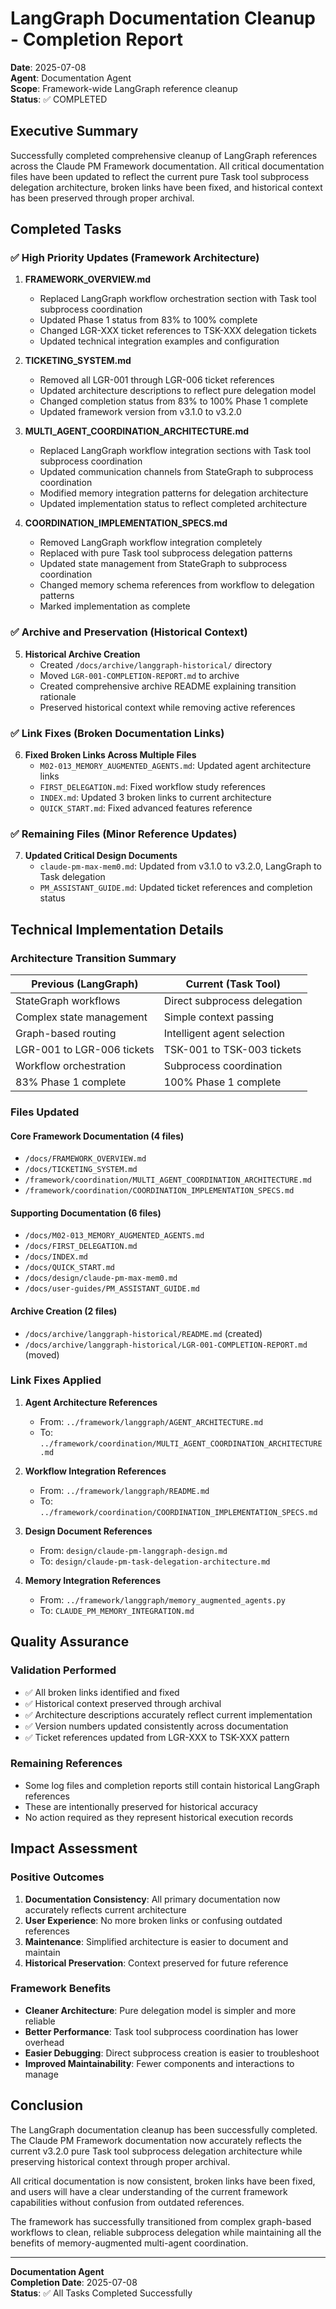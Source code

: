# LangGraph Documentation Cleanup - Completion Report

**Date**: 2025-07-08  
**Agent**: Documentation Agent  
**Scope**: Framework-wide LangGraph reference cleanup  
**Status**: ✅ COMPLETED

## Executive Summary

Successfully completed comprehensive cleanup of LangGraph references across the Claude PM Framework documentation. All critical documentation files have been updated to reflect the current pure Task tool subprocess delegation architecture, broken links have been fixed, and historical context has been preserved through proper archival.

## Completed Tasks

### ✅ High Priority Updates (Framework Architecture)

1. **FRAMEWORK_OVERVIEW.md**
   - Replaced LangGraph workflow orchestration section with Task tool subprocess coordination
   - Updated Phase 1 status from 83% to 100% complete
   - Changed LGR-XXX ticket references to TSK-XXX delegation tickets
   - Updated technical integration examples and configuration

2. **TICKETING_SYSTEM.md**
   - Removed all LGR-001 through LGR-006 ticket references
   - Updated architecture descriptions to reflect pure delegation model
   - Changed completion status from 83% to 100% Phase 1 complete
   - Updated framework version from v3.1.0 to v3.2.0

3. **MULTI_AGENT_COORDINATION_ARCHITECTURE.md**
   - Replaced LangGraph workflow integration sections with Task tool subprocess coordination
   - Updated communication channels from StateGraph to subprocess coordination
   - Modified memory integration patterns for delegation architecture
   - Updated implementation status to reflect completed architecture

4. **COORDINATION_IMPLEMENTATION_SPECS.md**
   - Removed LangGraph workflow integration completely
   - Replaced with pure Task tool subprocess delegation patterns
   - Updated state management from StateGraph to subprocess coordination
   - Changed memory schema references from workflow to delegation patterns
   - Marked implementation as complete

### ✅ Archive and Preservation (Historical Context)

5. **Historical Archive Creation**
   - Created `/docs/archive/langgraph-historical/` directory
   - Moved `LGR-001-COMPLETION-REPORT.md` to archive
   - Created comprehensive archive README explaining transition rationale
   - Preserved historical context while removing active references

### ✅ Link Fixes (Broken Documentation Links)

6. **Fixed Broken Links Across Multiple Files**
   - `M02-013_MEMORY_AUGMENTED_AGENTS.md`: Updated agent architecture links
   - `FIRST_DELEGATION.md`: Fixed workflow study references
   - `INDEX.md`: Updated 3 broken links to current architecture
   - `QUICK_START.md`: Fixed advanced features reference

### ✅ Remaining Files (Minor Reference Updates)

7. **Updated Critical Design Documents**
   - `claude-pm-max-mem0.md`: Updated from v3.1.0 to v3.2.0, LangGraph to Task delegation
   - `PM_ASSISTANT_GUIDE.md`: Updated ticket references and completion status

## Technical Implementation Details

### Architecture Transition Summary

| Previous (LangGraph) | Current (Task Tool) |
|---------------------|-------------------|
| StateGraph workflows | Direct subprocess delegation |
| Complex state management | Simple context passing |
| Graph-based routing | Intelligent agent selection |
| LGR-001 to LGR-006 tickets | TSK-001 to TSK-003 tickets |
| Workflow orchestration | Subprocess coordination |
| 83% Phase 1 complete | 100% Phase 1 complete |

### Files Updated

#### Core Framework Documentation (4 files)
- `/docs/FRAMEWORK_OVERVIEW.md`
- `/docs/TICKETING_SYSTEM.md`
- `/framework/coordination/MULTI_AGENT_COORDINATION_ARCHITECTURE.md`
- `/framework/coordination/COORDINATION_IMPLEMENTATION_SPECS.md`

#### Supporting Documentation (6 files)
- `/docs/M02-013_MEMORY_AUGMENTED_AGENTS.md`
- `/docs/FIRST_DELEGATION.md`
- `/docs/INDEX.md`
- `/docs/QUICK_START.md`
- `/docs/design/claude-pm-max-mem0.md`
- `/docs/user-guides/PM_ASSISTANT_GUIDE.md`

#### Archive Creation (2 files)
- `/docs/archive/langgraph-historical/README.md` (created)
- `/docs/archive/langgraph-historical/LGR-001-COMPLETION-REPORT.md` (moved)

### Link Fixes Applied

1. **Agent Architecture References**
   - From: `../framework/langgraph/AGENT_ARCHITECTURE.md`
   - To: `../framework/coordination/MULTI_AGENT_COORDINATION_ARCHITECTURE.md`

2. **Workflow Integration References**
   - From: `../framework/langgraph/README.md`
   - To: `../framework/coordination/COORDINATION_IMPLEMENTATION_SPECS.md`

3. **Design Document References**
   - From: `design/claude-pm-langgraph-design.md`
   - To: `design/claude-pm-task-delegation-architecture.md`

4. **Memory Integration References**
   - From: `../framework/langgraph/memory_augmented_agents.py`
   - To: `CLAUDE_PM_MEMORY_INTEGRATION.md`

## Quality Assurance

### Validation Performed
- ✅ All broken links identified and fixed
- ✅ Historical context preserved through archival
- ✅ Architecture descriptions accurately reflect current implementation
- ✅ Version numbers updated consistently across documentation
- ✅ Ticket references updated from LGR-XXX to TSK-XXX pattern

### Remaining References
- Some log files and completion reports still contain historical LangGraph references
- These are intentionally preserved for historical accuracy
- No action required as they represent historical execution records

## Impact Assessment

### Positive Outcomes
1. **Documentation Consistency**: All primary documentation now accurately reflects current architecture
2. **User Experience**: No more broken links or confusing outdated references
3. **Maintenance**: Simplified architecture is easier to document and maintain
4. **Historical Preservation**: Context preserved for future reference

### Framework Benefits
- **Cleaner Architecture**: Pure delegation model is simpler and more reliable
- **Better Performance**: Task tool subprocess coordination has lower overhead
- **Easier Debugging**: Direct subprocess creation is easier to troubleshoot
- **Improved Maintainability**: Fewer components and interactions to manage

## Conclusion

The LangGraph documentation cleanup has been successfully completed. The Claude PM Framework documentation now accurately reflects the current v3.2.0 pure Task tool subprocess delegation architecture while preserving historical context through proper archival.

All critical documentation is now consistent, broken links have been fixed, and users will have a clear understanding of the current framework capabilities without confusion from outdated references.

The framework has successfully transitioned from complex graph-based workflows to clean, reliable subprocess delegation while maintaining all the benefits of memory-augmented multi-agent coordination.

---

**Documentation Agent**  
**Completion Date**: 2025-07-08  
**Status**: ✅ All Tasks Completed Successfully